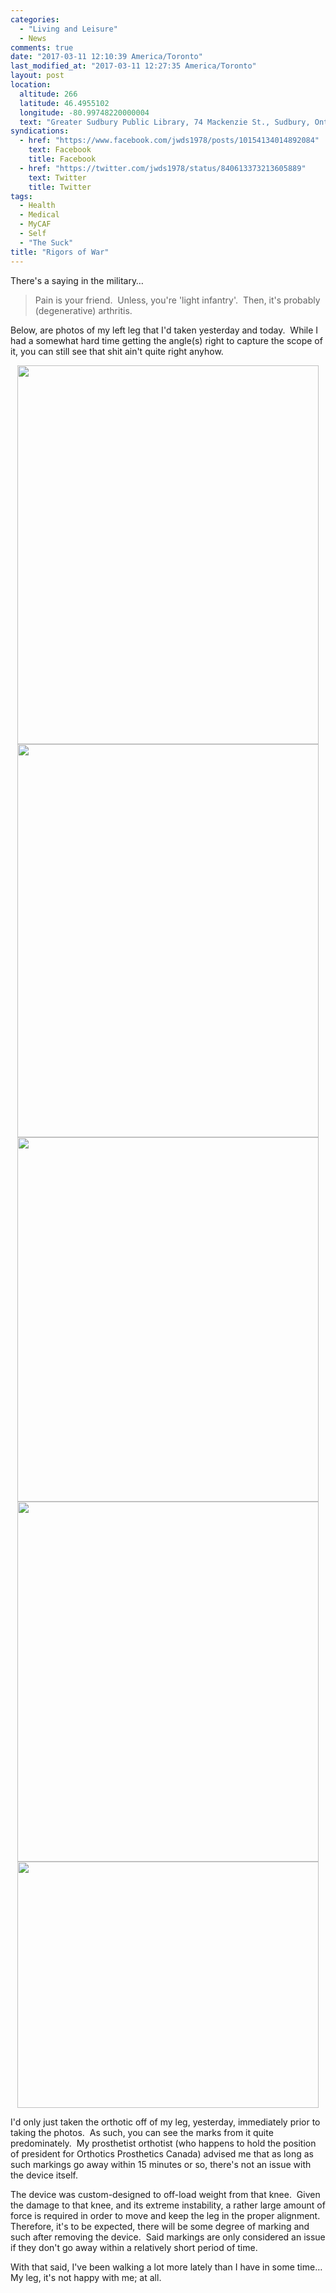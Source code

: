 ```yaml
---
categories:
  - "Living and Leisure"
  - News
comments: true
date: "2017-03-11 12:10:39 America/Toronto"
last_modified_at: "2017-03-11 12:27:35 America/Toronto"
layout: post
location:
  altitude: 266
  latitude: 46.4955102
  longitude: -80.99748220000004
  text: "Greater Sudbury Public Library, 74 Mackenzie St., Sudbury, Ontario, P3C 4X8, Canada"
syndications:
  - href: "https://www.facebook.com/jwds1978/posts/10154134014892084"
    text: Facebook
    title: Facebook
  - href: "https://twitter.com/jwds1978/status/840613373213605889"
    text: Twitter
    title: Twitter
tags:
  - Health
  - Medical
  - MyCAF
  - Self
  - "The Suck"
title: "Rigors of War"
---
```


There's a saying in the military&hellip;

> Pain is your friend.&nbsp; Unless, you're 'light infantry'.&nbsp; Then, it's probably (degenerative) arthritis.

Below, are photos of my left leg that I'd taken yesterday and today.&nbsp; While I had a somewhat hard time getting the angle(s) right to capture the scope
of it, you can still see that shit ain't quite right anyhow.

<a href="{{ site.uri.assets }}/blog/2017/03/11/rigors-of-war/2017-03-10_22-25-49_03-04.jpg" target="_blank" title="">
  <img alt="" height="606" src="{{ site.uri.assets }}/blog/2017/03/11/rigors-of-war/2017-03-10_22-25-49_03-04_482x606.jpg" style="border: 0px; display: block; margin-left: auto; margin-right: auto;" width="482" />
</a>

<a href="{{ site.uri.assets }}/blog/2017/03/11/rigors-of-war/2017-03-10_22-27-03_03-04.jpg" target="_blank" title="">
  <img alt="" height="629" src="{{ site.uri.assets }}/blog/2017/03/11/rigors-of-war/2017-03-10_22-27-03_03-04_482x629.jpg" style="border: 0px; display: block; margin-left: auto; margin-right: auto;" width="482" />
</a>

<a href="{{ site.uri.assets }}/blog/2017/03/11/rigors-of-war/2017-03-10_22-27-22_03-04.jpg" target="_blank" title="">
  <img alt="" height="583" src="{{ site.uri.assets }}/blog/2017/03/11/rigors-of-war/2017-03-10_22-27-22_03-04_482x583.jpg" style="border: 0px; display: block; margin-left: auto; margin-right: auto;" width="482" />
</a>

<a href="{{ site.uri.assets }}/blog/2017/03/11/rigors-of-war/2017-03-10_22-27-33_03-04.jpg" target="_blank" title="">
  <img alt="" height="576" src="{{ site.uri.assets }}/blog/2017/03/11/rigors-of-war/2017-03-10_22-27-33_03-04_482x576.jpg" style="border: 0px; display: block; margin-left: auto; margin-right: auto;" width="482" />
</a>

<a href="{{ site.uri.assets }}/blog/2017/03/11/rigors-of-war/2017-03-11_06-42-40_04-03.jpg" target="_blank" title="">
  <img alt="" height="394" src="{{ site.uri.assets }}/blog/2017/03/11/rigors-of-war/2017-03-11_06-42-40_04-03_482x394.jpg" style="border: 0px; display: block; margin-left: auto; margin-right: auto;" width="482" />
</a>

I'd only just taken the orthotic off of my leg, yesterday, immediately prior to taking the photos.&nbsp; As such, you can see the marks from it quite
predominately.&nbsp; My prosthetist orthotist (who happens to hold the position of president for Orthotics Prosthetics Canada) advised me that as long
as such markings go away within 15 minutes or so, there's not an issue with the device itself.

The device was custom-designed to off-load weight from that knee.&nbsp; Given the damage to that knee, and its extreme instability, a rather large amount of
force is required in order to move and keep the leg in the proper alignment.&nbsp; Therefore, it's to be expected, there will be some degree of marking and
such after removing the device.&nbsp; Said markings are only considered an issue if they don't go away within a relatively short period of time.

With that said, I've been walking a lot more lately than I have in some time&hellip;&nbsp; My leg, it's not happy with me; at all.
